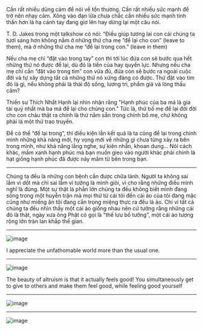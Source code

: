 Cần rất nhiều dũng cảm để nói về tổn thương. Cần rất nhiều sức mạnh để trở nên nhạy cảm. Xông vào đạn lửa chưa chắc cần nhiều sức mạnh tinh thần hơn là hạ cánh tay đang giơ lên hay dừng lại một câu nói.

T. D. Jakes trong một talkshow có nói: “Điều giúp tương lai con cái chúng ta tươi sáng hơn không nằm ở những thứ cha mẹ ”để lại cho con” (leave to them), mà ở những thứ cha mẹ “để lại trong con.” (leave in them)

Nếu cha mẹ chỉ “đặt vào trong tay” con thì tới lúc đứa con sẽ bước qua hết những thứ nó được để lại, dù đó là tiền của hay quyền lực. Nhưng nếu cha mẹ chỉ cần “đặt vào trong tim” con vừa đủ, đứa con sẽ bước ra ngoài cuộc đời và tự xây dựng tất cả những thứ nó xứng đáng có được. Thứ đặt vào tim đó là gì, nếu không phải là thái độ sống, lương tri, phẩm giá và lòng thấu cảm?

Thiền sư Thích Nhất Hạnh lại nhìn nhận rằng "Hạnh phúc của ba má là gia tài quý nhất mà ba má để lại cho chúng con." Tức là, thứ bố mẹ để lại đời đời cho con cháu thật ra chính là thứ nằm sẵn trong chính bố mẹ, chứ không phải là một thứ trao truyền.

Để có thể “để lại trong”, thì điều kiện lẫn kết quả là ta cũng để lại trong chính mình những khả năng mới, hy vọng mới về những gì chưa từng xảy ra bên trong mình, như khả năng lắng nghe, sự kiên nhẫn, khoan dung… Nói cách khác, mầm xanh hạnh phúc mà bạn muốn gieo vào người khác phải chính là hạt giống hạnh phúc đã được nảy mầm từ bên trong bạn.


----

Chúng ta đều là những con bệnh cần được chữa lành.  Người ta không sai lầm vì dốt mà chỉ sai lầm vì tưởng là mình giỏi, vì cho rằng những điều mình nghĩ là đúng. Một sự thật là phần lớn chúng ta đều không biết mình đang sống trong một huyễn trận mà mọi thứ từ cái tôi đến cái áo của tôi đang mặc cũng như miếng ăn tôi đang cắn trọng miệng thực ra đều là ảo. Chỉ vì tất cả chúng ta đều nhìn thấy một cái ảo giống nhau nên cứ tưởng rằng những cái đó là thật, ngày xưa ông Phật có gọi là "thế lưu bố tưởng", một cái ảo tượng rộng lớn tràn lan khắp thế gian.

----

![image](https://user-images.githubusercontent.com/22516811/161381195-50ea413e-ed2b-4376-a648-eccbc80db6fc.png)

I appreciate the unfathomable world more than the usual one.

---

![image](https://user-images.githubusercontent.com/22516811/161381769-b6706f7e-91c1-4c5e-9235-f189813098dc.png)

The beauty of altruism is that it actually feels good! You simultaneously get to give to others and make them feel good, while feeling good yourself

---

![image](https://user-images.githubusercontent.com/22516811/161384704-348b7294-7e0c-4b2e-bbfc-82caa7f79941.png)

---

![image](https://user-images.githubusercontent.com/22516811/161385691-0acb0701-888f-4319-861c-e6845d6ed5ef.png)
